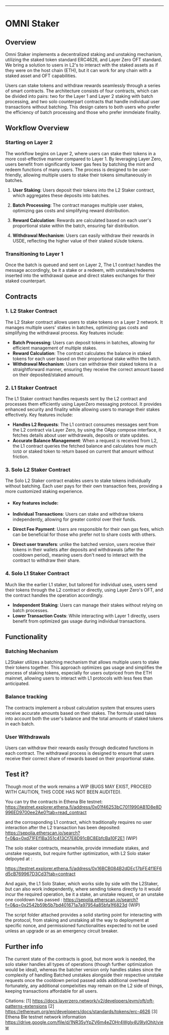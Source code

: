 ---

# OMNI Staker

## Overview

Omni Staker implements a decentralized staking and unstaking mechanism, utilizing the staked token standard ERC4626, and Layer Zero OFT standard. We bring a solution to users in L2's to interact with the staked assets as if they were on the host chain (ETH), but it can work for any chain with a staked asset and OFT capabilities.

Users can stake tokens and withdraw rewards seamlessly through a series of smart contracts. The architecture consists of four contracts, which can be divided into pairs: two for the Layer 1 and Layer 2 staking with batch processing, and two solo counterpart contracts that handle individual user transactions without batching. This design caters to both users who prefer the efficiency of batch processing and those who prefer immdeiate finality.

## Workflow Overview

### Starting on Layer 2

The workflow begins on Layer 2, where users can stake their tokens in a more cost-effective manner compared to Layer 1. By leveraging Layer Zero, users benefit from significantly lower gas fees by batching the mint and redeem functions of many users. The process is designed to be user-friendly, allowing multiple users to stake their tokens simultaneously in batches.

1. **User Staking**: Users deposit their tokens into the L2 Staker contract, which aggregates these deposits into batches.

2. **Batch Processing**: The contract manages multiple user stakes, optimizing gas costs and simplifying reward distribution.

3. **Reward Calculation**: Rewards are calculated based on each user's proportional stake within the batch, ensuring fair distribution.

4. **Withdrawal Mechanism**: Users can easily withdraw their rewards in USDE, reflecting the higher value of their staked sUsde tokens.

### Transitioning to Layer 1

Once the batch is queued and sent on Layer 2, The L1 contract handles the message accordingly, be it a stake or a redeem, with unstakes/redeems inserted into the withdrawal queue and direct stakes exchanges for their staked counterpart.

## Contracts

### 1. L2 Staker Contract

The L2 Staker contract allows users to stake tokens on a Layer 2 network. It manages multiple users' stakes in batches, optimizing gas costs and simplifying the withdrawal process. Key features include:

- **Batch Processing**: Users can deposit tokens in batches, allowing for efficient management of multiple stakes.
- **Reward Calculation**: The contract calculates the balance in staked tokens for each user based on their proportional stake within the batch.
- **Withdrawal Mechanism**: Users can withdraw their staked tokens in a straightforward manner, ensuring they receive the correct amount based on their deposited/staked amount.

### 2. L1 Staker Contract

The L1 Staker contract handles requests sent by the L2 contract and processes them efficiently using LayerZero messaging protocol. It provides enhanced security and finality while allowing users to manage their stakes effectively. Key features include:

- **Handles L2 Requests**: The L1 contract consumes messages sent from the L2 contract via Layer Zero, by using the OApp compose interface, it fetches details about user withdrawals, deposits or state updates.
- **Accurate Balance Management**: When a request is received from L2, the L1 contract queries the fetched balance and calculates how much `SUSD` or staked token to return based on current that amount without friction.

### 3. Solo L2 Staker Contract

The Solo L2 Staker contract enables users to stake tokens individually without batching. Each user pays for their own transaction fees, providing a more customized staking experience.

- #### Key features include:

- **Individual Transactions**: Users can stake and withdraw tokens independently, allowing for greater control over their funds.
- **Direct Fee Payment**: Users are responsible for their own gas fees, which can be beneficial for those who prefer not to share costs with others.
- **Direct user transfers**: unlike the batched version, users receive their tokens in their wallets after deposits and withdrawals (after the cooldown period), meaning users don't need to interact with the contract to withdraw their share.

### 4. Solo L1 Staker Contract

Much like the earlier L1 staker, but tailored for individual uses, users send their tokens through the L2 contract or directly, using Layer Zero's OFT, and the contract handles the operation accordingly.

- **Independent Staking**: Users can manage their stakes without relying on batch processes.
- **Lower Transaction Costs**: While interacting with Layer 1 directly, users benefit from optimized gas usage during individual transactions.

## Functionality

### Batching Mechanism

L2Staker utilizes a batching mechanism that allows multiple users to stake their tokens together. This approach optimizes gas usage and simplifies the process of staking tokens, especially for users outpriced from the ETH mainnet, allowing users to interact with L1 protocols with less fees than anticipated.

### Balance tracking

The contracts implement a robust calculation system that ensures users receive accurate amounts based on their stakes. The formula used takes into account both the user's balance and the total amounts of staked tokens in each batch.

### User Withdrawals

Users can withdraw their rewards easily through dedicated functions in each contract. The withdrawal process is designed to ensure that users receive their correct share of rewards based on their proportional stake.

## Test it?

Though most of the work remains a WIP (BUGS MAY EXIST, PROCEED WITH CAUTION, THIS CODE HAS NOT BEEN AUDITED).

You can try the contracts in Ethena Ble testnet:
https://testnet.explorer.ethena.fi/address/0x01f46253bC7011990AB1D8e8D996ED9700ee2Ae0?tab=read_contract

and the corrosponding L1 contract, which traditionally requires no user interaction after the L2 transaction has been deposited:
https://sepolia.etherscan.io/search?f=0&q=0xd71FEf1Ba351c413Cf7E8D91cBC8EbfcBa10F2E1 (WIP)

The solo staker contracts, meanwhile, provide immediate stakes, and unstake requests, but require further optimization, with L2 Solo staker delpoyed at :

https://testnet.explorer.ethena.fi/address/0x16BCB084B2dDEc17bFE4f1EF6d5cB769967D3Cd3?tab=contract

And again, the L1 Solo Staker, which works side by side with the L2Staker, but can also work independently, where sending tokens directly to it would incur the required operation, be it a stake, an unstake request, or an unstake one cooldown has passed :
https://sepolia.etherscan.io/search?f=0&q=0x2542b59b5b7bd401671a7a97954a85bfa1f6823d (WIP)

The script folder attached provides a solid starting point for interacting with the protocol, from staking and unstaking all the way to deployment at specific nonce, and permissioned functionalities expected to not be used unless an upgrade or as an emergency circuit breaker.

## Further info

The current state of the contracts is good, but more work is needed, the solo staker handles all types of operations (though further optimization would be ideal), whereas the batcher version only handles stakes since the complexity of handling Batched unstakes alongside their respective unstake requests once the cooldown period passed adds additional overhead fortunately, any additional compelxities may remain on the L2 side of things, keeping transactions affordable for all users.

Citations:
[1] https://docs.layerzero.network/v2/developers/evm/oft/oft-patterns-extensions
[2] https://ethereum.org/en/developers/docs/standards/tokens/erc-4626
[3] Ethena Ble testnet network information https://drive.google.com/file/d/1NR35yYpZV6m4eZOHr4WgIy4U9IyIOhjt/view
